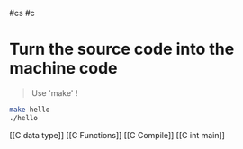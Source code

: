 #cs #c

# Turn the source code into the machine code
> Use 'make' !

```sh
make hello
./hello
```

[[C data type]]
[[C Functions]]
[[C Compile]]
[[C int main]]

